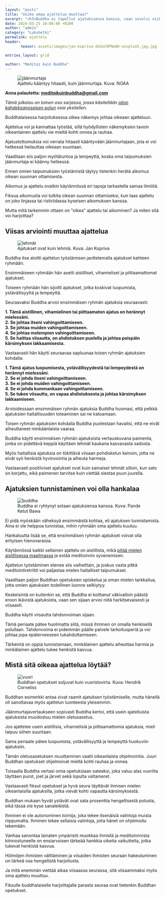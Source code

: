 ```yaml
---
layout: "posts"
title: "Voiko omaa ajattelua muuttaa?"
excerpt: "<h3>Buddha ei tapellut ajatuksiensa kanssa, vaan sovelsi niihin viisautta.</h3>"
date: 2024-03-25 10:00:00 +0200
author: "admin"
category: "Lukuhetki"
permalink: ajattelu
header:  
       teaser: assets/images/jan-kopriva-do5eC9PNeQ0-unsplash.jpg.jpg

entries_layout: grid

author: "Meditoi kuin Buddha"
---
```


<figure>
<img src="assets/images/noaa-po_CDivElTI-unsplash.jpg" alt="jäänmurtaja">
<figcaption> Ajattelu kääntyy hitaasti, kuin jäänmurtaja. Kuva: NOAA</figcaption>
</figure>

<b> Anna palautetta: meditoikuinbuddha@gmail.com</b>

<i>Tämä julkaisu on toinen osa sarjassa, jossa käsitellään <a href="https://meditoikuinbuddha.fi/buddhalainenharjoitus">jalon kahdeksanosaisen polun</a> osia yksitellen.</i>

Buddhalaisessa harjoituksessa oikea näkemys johtaa oikeaan ajatteluun.

Ajattelua voi ja kannattaa työstää, sillä hyödyllisten näkemyksien tavoin oikeanlainen ajattelu vie mieltä kohti onnea ja rauhaa.

Ajatustottumuksia voi verrata hitaasti kääntyvään jäänmurtajaan, jota ei voi hetkessä heilauttaa oikeaan suuntaan.

Vaaditaan siis paljon myötätuntoa ja lempeyttä, koska oma taipumuksien jäänmurtaja ei käänny hetkessä. 

Ennen omien taipumuksien työstämistä täytyy tietenkin herätä aikomus oikean suunnan ottamisesta.

Aikomus ja ajattelu ovatkin käytännössä eri tapoja tarkastella samaa ilmiötä. 

Fiksua aikomusta voi tulkita oikean suunnan ottamiseksi, kun taas ajattelu on joko linjassa tai ristiriidassa kyseisen aikomuksen kanssa.

Mutta mitä tarkemmin ottaen on "oikea" ajattelu tai aikominen? Ja miten sitä voi harjoittaa?

<h2>Viisas arviointi muuttaa ajattelua</h2>

<figure>
<img src="assets/images/jan-kopriva-do5eC9PNeQ0-unsplash.jpg" alt="lehmät">
<figcaption> Ajatukset ovat kuin lehmiä. Kuva: Jan Kopriva</figcaption>
</figure>

Buddha itse aloitti ajattelun työstämisen jaottelemalla ajatukset kahteen ryhmään.

Ensimmäiseen ryhmään hän asetti aistilliset, vihamieliset ja piittaamattomat ajatukset.

Toiseen ryhmään hän sijoitti ajatukset, jotka koskivat luopumista, ystävällisyyttä ja lempeyttä.  

Seuraavaksi Buddha arvioi ensimmäisen ryhmän ajatuksia seuraavasti:

<b>1. Tämä aistillinen, vihamielinen tai piittaamaton ajatus on herännyt mielessäni.</b><br>
<b>2. Se johtaa itseni vahingoittamiseen.</b><br>
<b>3. Se johtaa muiden vahingoittamiseen.</b><br>
<b>4. Se johtaa molempien vahingoittamiseen.</b><br>
<b>5. Se haittaa viisautta, on ahdistuksen puolella ja johtaa poispäin kärsimyksen lakkaamisesta.</b><br>

Vastaavasti hän käytti seuraavaa sapluunaa toisen ryhmän ajatuksien kohdalla:

<b>1. Tämä ajatus luopumisesta, ystävällisyydestä tai lempeydestä on herännyt mielessäni.</b><br>
<b>2. Se ei johda itseni vahingoittamiseen.</b><br>
<b>3. Se ei johda muiden vahingoittamiseen.</b><br>
<b>4. Se ei johda kummankaan vahingoittamiseen. </b><br>
<b>5. Se tukee viisautta, on vapaa ahdistuksesta ja johtaa kärsimyksen lakkaamiseen.</b><br>

Arvioidessaan ensimmäisen ryhmän ajatuksia Buddha huomasi, että pelkkä ajatuksien haitallisuuden toteaminen sai ne katoamaan.

Toisen ryhmän ajatuksien kohdalla Buddha puolestaan havaitsi, että ne eivät aiheuttaneet minkäänlaista vaaraa. 

Buddha käytti ensimmäisen ryhmän ajatuksista vertauskuvana paimenta, jonka on pidettävä keppiä käyttäen lehmät kaukana kasvavasta sadosta. 

Myös haitallisia ajatuksia on tökittävä viisaan pohdiskelun keinoin, jotta ne eivät syö henkistä hyvinvointia ja aiheuta harmeja.

Vastaavasti positiiviset ajatukset ovat kuin samaiset lehmät silloin, kun sato on korjattu, eikä paimenen tarvitse kuin viettää siestaa puun juurella.

<h2>Ajatuksien tunnistaminen voi olla hankalaa</h2>

<figure>
<img src="assets/images/007-The-Attack-of-Mara-by-Pande-Ketut-Bawa-Original.jpg" alt="buddha">
<figcaption> Buddha ei ryhtynyt sotaan ajatuksiensa kanssa. Kuva: Pande Ketut Bawa</figcaption>
</figure>

Ei pidä myöskään väheksyä ensimmäistä kohtaa, eli ajatuksen tunnistamista. Aina ei ole helppoa tunnistaa, mihin ryhmään oma ajattelu kuuluu.

Hankaluutta lisää se, että ensimmäisen ryhmän ajatukset voivat olla erityisen hienovaraisia. 

Käytännössä kaikki sellainen ajattelu on aistillista, mikä <a href="https://meditoikuinbuddha.fi/nautinto">pitää mielen aistillisessa maailmassa</a> ja estää meditoinnin syvenemisen.

Ajattelun työstäminen etenee siis vaiheittain, ja joskus vasta pitkä meditointiretriitti voi paljastaa mielen haitalliset taipumukset.

Vaaditaan paljon Buddhan opetuksien opiskelua ja oman mielen tarkkailua, jotta omien ajatuksien todellinen luonne selkiytyy.

Keskeisintä on kuitenkin se, että Buddha ei koittanut väkivalloin päästä eroon ikävistä ajatuksista, vaan sen sijaan arvioi niitä harkitsevaisesti ja viisaasti. 

Buddha käytti viisautta tahdonvoiman sijaan. 

Tämä periaate pätee huolimatta siitä, missä ihminen on omalla henkisellä polullaan. Tahdonvoima ei pidemmän päälle palvele tarkoitusperiä ja voi johtaa jopa epäterveeseen tukahduttamiseen.

Tärkeintä on oppia tunnistamaan, minkälainen ajattelu aiheuttaa harmia ja minkälainen ajattelu tukee henkistä kasvua.

<h2>Mistä sitä oikeaa ajattelua löytää?</h2>

<figure>
<img src="assets/images/hendrik-cornelissen--qrcOR33ErA-unsplash.jpg" alt="vuori">
<figcaption> Buddhan opetukset soljuvat kuin vuoristovirta. Kuva: Hendrik Corneliss </figcaption>
</figure>

Buddhan esimerkki antaa oivat raamit ajatuksen työstämiselle, mutta hänellä oli sanottavaa myös ajattelun luonteesta yleisemmin.

Jäänmurtajavertaukseen sopivasti Buddha kertoi, että usein ajatelluista ajatuksista muodostuu mielen oletusasetus.

Jos ajattelee usein aistillisia, vihamielisiä ja piittaamattomia ajatuksia, mieli taipuu siihen suuntaan. 

Sama periaate pätee luopumista, ystävällisyyttä ja lempeyttä huokuviin ajatuksiin.

Tämän oletusasetuksen muuttaminen vaatii oikeanlaista ohjelmointia. Juuri Buddhan opetukset ohjelmoivat mieltä kohti rauhaa ja onnea.

Toisaalla Buddha vertasi omia opetuksiaan sateeksi, joka valuu alas vuorilta täyttäen purot, joet ja järvet sekä lopulta valtameret. 

Vastaavasti fiksut opetukset ja hyvä seura täyttävät ihmisen mielen oikeanlaisilla ajatuksilla, jotka vievät kohti vapautta kärsimyksestä.

Buddhan mukaan hyvät ystävät ovat sata prosenttia hengellisestä polusta, eikä tässä ole kyse sanaleikistä. 

Ihminen ei ole autonominen toimija, joka tekee itsenäisiä valintoja muista riippumatta. Ihminen tekee sellaisia valintoja, joita hänet on ohjelmoitu tekemään. 

Vanhaa sanontaa lainaten ympäristö muokkaa ihmistä ja meditoinnnista kiinnostuneelle on ensiarvoisen tärkeää hankkia oikeita vaikutteita, jotka tukevat henkistä kasvua. 

Hölmöjen ihmisten välttäminen ja viisaiden ihmisten seuraan hakeutuminen on tärkeä osa hengellistä harjoitusta. 

Ja mitä enemmän viettää aikaa viisaassa seurassa, sitä viisaammaksi myös oma ajattelu muuttuu.

Fiksulle buddhalaiselle harjoittajalle parasta seuraa ovat tietenkin Buddhan opetukset. 


